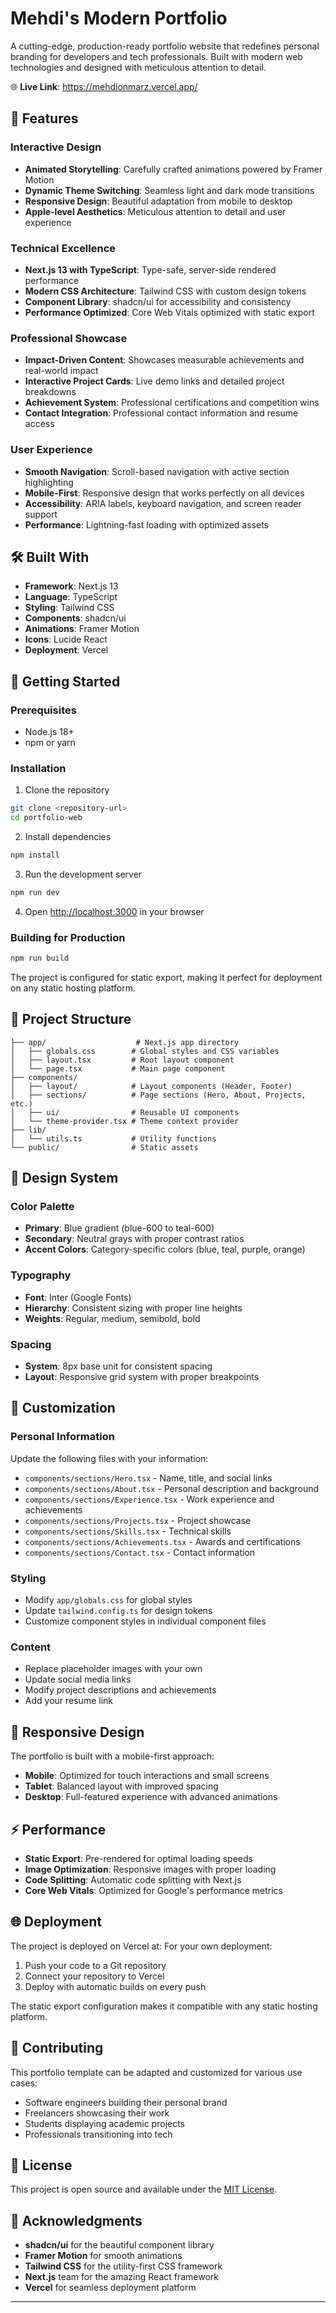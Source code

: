 # Mehdi's Modern Portfolio

A cutting-edge, production-ready portfolio website that redefines personal branding for developers and tech professionals. Built with modern web technologies and designed with meticulous attention to detail.

🌐 **Live Link**: https://mehdionmarz.vercel.app/

## 🌟 Features

### Interactive Design
- **Animated Storytelling**: Carefully crafted animations powered by Framer Motion
- **Dynamic Theme Switching**: Seamless light and dark mode transitions
- **Responsive Design**: Beautiful adaptation from mobile to desktop
- **Apple-level Aesthetics**: Meticulous attention to detail and user experience

### Technical Excellence
- **Next.js 13 with TypeScript**: Type-safe, server-side rendered performance
- **Modern CSS Architecture**: Tailwind CSS with custom design tokens
- **Component Library**: shadcn/ui for accessibility and consistency
- **Performance Optimized**: Core Web Vitals optimized with static export

### Professional Showcase
- **Impact-Driven Content**: Showcases measurable achievements and real-world impact
- **Interactive Project Cards**: Live demo links and detailed project breakdowns
- **Achievement System**: Professional certifications and competition wins
- **Contact Integration**: Professional contact information and resume access

### User Experience
- **Smooth Navigation**: Scroll-based navigation with active section highlighting
- **Mobile-First**: Responsive design that works perfectly on all devices
- **Accessibility**: ARIA labels, keyboard navigation, and screen reader support
- **Performance**: Lightning-fast loading with optimized assets

## 🛠️ Built With

- **Framework**: Next.js 13
- **Language**: TypeScript
- **Styling**: Tailwind CSS
- **Components**: shadcn/ui
- **Animations**: Framer Motion
- **Icons**: Lucide React
- **Deployment**: Vercel

## 🚀 Getting Started

### Prerequisites
- Node.js 18+ 
- npm or yarn

### Installation

1. Clone the repository
```bash
git clone <repository-url>
cd portfolio-web
```

2. Install dependencies
```bash
npm install
```

3. Run the development server
```bash
npm run dev
```

4. Open [http://localhost:3000](http://localhost:3000) in your browser

### Building for Production

```bash
npm run build
```

The project is configured for static export, making it perfect for deployment on any static hosting platform.

## 📁 Project Structure

```
├── app/                    # Next.js app directory
│   ├── globals.css        # Global styles and CSS variables
│   ├── layout.tsx         # Root layout component
│   └── page.tsx           # Main page component
├── components/
│   ├── layout/            # Layout components (Header, Footer)
│   ├── sections/          # Page sections (Hero, About, Projects, etc.)
│   ├── ui/                # Reusable UI components
│   └── theme-provider.tsx # Theme context provider
├── lib/
│   └── utils.ts           # Utility functions
└── public/                # Static assets
```

## 🎨 Design System

### Color Palette
- **Primary**: Blue gradient (blue-600 to teal-600)
- **Secondary**: Neutral grays with proper contrast ratios
- **Accent Colors**: Category-specific colors (blue, teal, purple, orange)

### Typography
- **Font**: Inter (Google Fonts)
- **Hierarchy**: Consistent sizing with proper line heights
- **Weights**: Regular, medium, semibold, bold

### Spacing
- **System**: 8px base unit for consistent spacing
- **Layout**: Responsive grid system with proper breakpoints

## 🔧 Customization

### Personal Information
Update the following files with your information:
- `components/sections/Hero.tsx` - Name, title, and social links
- `components/sections/About.tsx` - Personal description and background
- `components/sections/Experience.tsx` - Work experience and achievements
- `components/sections/Projects.tsx` - Project showcase
- `components/sections/Skills.tsx` - Technical skills
- `components/sections/Achievements.tsx` - Awards and certifications
- `components/sections/Contact.tsx` - Contact information

### Styling
- Modify `app/globals.css` for global styles
- Update `tailwind.config.ts` for design tokens
- Customize component styles in individual component files

### Content
- Replace placeholder images with your own
- Update social media links
- Modify project descriptions and achievements
- Add your resume link

## 📱 Responsive Design

The portfolio is built with a mobile-first approach:
- **Mobile**: Optimized for touch interactions and small screens
- **Tablet**: Balanced layout with improved spacing
- **Desktop**: Full-featured experience with advanced animations

## ⚡ Performance

- **Static Export**: Pre-rendered for optimal loading speeds
- **Image Optimization**: Responsive images with proper loading
- **Code Splitting**: Automatic code splitting with Next.js
- **Core Web Vitals**: Optimized for Google's performance metrics

## 🌐 Deployment

The project is deployed on Vercel at:
For your own deployment:

1. Push your code to a Git repository
2. Connect your repository to Vercel
3. Deploy with automatic builds on every push

The static export configuration makes it compatible with any static hosting platform.

## 🤝 Contributing

This portfolio template can be adapted and customized for various use cases:
- Software engineers building their personal brand
- Freelancers showcasing their work
- Students displaying academic projects
- Professionals transitioning into tech

## 📄 License

This project is open source and available under the [MIT License](LICENSE).

## 🙏 Acknowledgments

- **shadcn/ui** for the beautiful component library
- **Framer Motion** for smooth animations
- **Tailwind CSS** for the utility-first CSS framework
- **Next.js** team for the amazing React framework
- **Vercel** for seamless deployment platform

---

